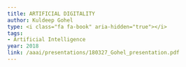 ```yaml
---
title: ARTIFICIAL DIGITALITY
author: Kuldeep Gohel
type: <i class="fa fa-book" aria-hidden="true"></i>
tags:
- Artificial Intelligence
year: 2018
link: /aaai/presentations/180327_Gohel_presentation.pdf
---
```

